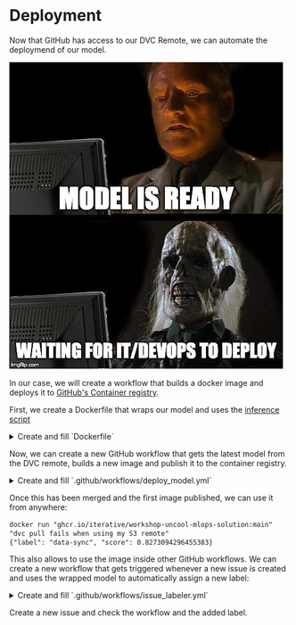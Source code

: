 # Deployment

Now that GitHub has access to our DVC Remote, we can automate the deploymend of our model.

![Deployment](./imgs/deployment.jpg)

In our case, we will create a workflow that builds a docker image and deploys it to [GitHub's Container registry](https://docs.github.com/en/packages/working-with-a-github-packages-registry/working-with-the-container-registry).

First, we create a Dockerfile that wraps our model and uses the [inference script](../src/inference.py)

<details>
<summary>Create and fill `Dockerfile`</summary>

https://github.com/iterative/workshop-uncool-mlops-solution/blob/main/Dockerfile

</details>

Now, we can create a new GitHub workflow that gets the latest model from the DVC remote, builds a new image and
publish it to the container registry.

<details>
<summary>Create and fill `.github/workflows/deploy_model.yml`</summary>

https://github.com/iterative/workshop-uncool-mlops-solution/blob/main/.github/workflows/deploy_model.yaml

</details>

Once this has been merged and the first image published, we can use it from anywhere:

```console
docker run "ghcr.io/iterative/workshop-uncool-mlops-solution:main" "dvc pull fails when using my S3 remote"
{"label": "data-sync", "score": 0.8273094296455383}
```

This also allows to use the image inside other GitHub workflows. We can create a new workflow that gets triggered
whenever a new issue is created and uses the wrapped model to automatically assign a new label:

<details>
<summary>Create and fill `.github/workflows/issue_labeler.yml`</summary>

https://github.com/iterative/workshop-uncool-mlops-solution/blob/main/.github/workflows/issue_labeler.yaml

</details>

Create a new issue and check the workflow and the added label.
